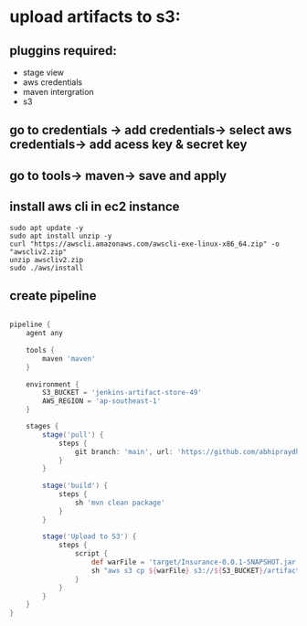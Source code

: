 # upload artifacts to s3:

## pluggins required:
- stage view
- aws credentials
- maven intergration
- s3

## go to credentials -> add credentials-> select aws credentials-> add acess key & secret key

## go to tools-> maven-> save and apply

## install aws cli in ec2 instance

````
sudo apt update -y
sudo apt install unzip -y
curl "https://awscli.amazonaws.com/awscli-exe-linux-x86_64.zip" -o "awscliv2.zip"
unzip awscliv2.zip
sudo ./aws/install
````
## create pipeline

```groovy

pipeline {
    agent any
    
    tools {
        maven 'maven'
    }
    
    environment {
        S3_BUCKET = 'jenkins-artifact-store-49'
        AWS_REGION = 'ap-southeast-1'
    }

    stages {
        stage('pull') {
            steps {
                git branch: 'main', url: 'https://github.com/abhipraydhoble/Project-InsureMe.git'
            }
        }
        
        stage('build') {
            steps {
                sh 'mvn clean package'
            }
        }
        
        stage('Upload to S3') {
            steps {
                script {
                    def warFile = 'target/Insurance-0.0.1-SNAPSHOT.jar'
                    sh "aws s3 cp ${warFile} s3://${S3_BUCKET}/artifacts/ --region ${AWS_REGION}"
                }
            }
        }
    }
}

`````
